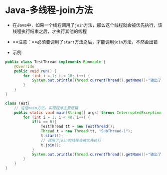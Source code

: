 # Java-多线程-join方法

- 在Java中，如果一个线程调用了`join`方法，那么这个线程就会被优先执行，该线程执行结束之后，才执行其他的线程
- ==注意：==必须要调用了`start`方法之后，才能调用`join`方法，不然会出错

- 示例

```java
public class TestThread implements Runnable {
    @Override
    public void run() {
        for (int i = 1; i < 10; i++) {
            System.out.println(Thread.currentThread().getName()+"输出了："+i);
        }
    }
}

class Test{
    // 这是main方法，实现程序主要逻辑
    public static void main(String[] args) throws InterruptedException {
        for (int i = 1; i < 40; i++) {
            if(i == 6){
                TestThread tt = new TestThread();
                Thread t = new Thread(tt, "SubThread-1");
                t.start();
                // 调用了join的线程会被优先执行
                t.join();
            }
            System.out.println(Thread.currentThread().getName()+"输出了："+i);
        }
    }
}
```

